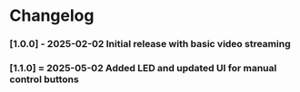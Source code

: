 # Changelog

### [1.0.0] - 2025-02-02 Initial release with basic video streaming
### [1.1.0] = 2025-05-02 Added LED and updated UI for manual control buttons

